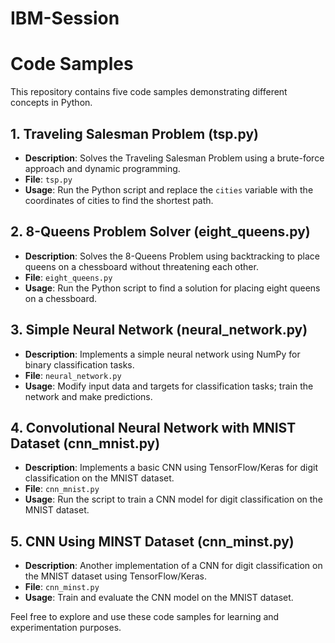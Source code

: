 # IBM-Session

# Code Samples

This repository contains five code samples demonstrating different concepts in Python.

## 1. Traveling Salesman Problem (tsp.py)

- **Description**: Solves the Traveling Salesman Problem using a brute-force approach and dynamic programming.
- **File**: `tsp.py`
- **Usage**: Run the Python script and replace the `cities` variable with the coordinates of cities to find the shortest path.

## 2. 8-Queens Problem Solver (eight_queens.py)

- **Description**: Solves the 8-Queens Problem using backtracking to place queens on a chessboard without threatening each other.
- **File**: `eight_queens.py`
- **Usage**: Run the Python script to find a solution for placing eight queens on a chessboard.

## 3. Simple Neural Network (neural_network.py)

- **Description**: Implements a simple neural network using NumPy for binary classification tasks.
- **File**: `neural_network.py`
- **Usage**: Modify input data and targets for classification tasks; train the network and make predictions.

## 4. Convolutional Neural Network with MNIST Dataset (cnn_mnist.py)

- **Description**: Implements a basic CNN using TensorFlow/Keras for digit classification on the MNIST dataset.
- **File**: `cnn_mnist.py`
- **Usage**: Run the script to train a CNN model for digit classification on the MNIST dataset.

## 5. CNN Using MINST Dataset (cnn_minst.py)

- **Description**: Another implementation of a CNN for digit classification on the MNIST dataset using TensorFlow/Keras.
- **File**: `cnn_minst.py`
- **Usage**: Train and evaluate the CNN model on the MNIST dataset.

Feel free to explore and use these code samples for learning and experimentation purposes.
